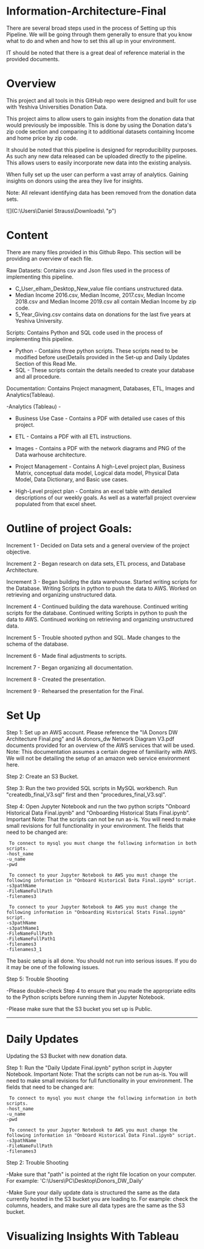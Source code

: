 # Information-Architecture-Final

There are several broad steps used in the process of Setting up this Pipeline. We will be going through them generally to ensure that you know what to do and when and how to set this all up in your environment.

IT should be noted that there is a great deal of reference material in the provided documents.

# Overview

This project and all tools in this GitHub repo were designed and built for use with Yeshiva Universities Donation Data. 

This project aims to allow users to gain insights from the donation data that would previously be impossible. This is done by using the Donation data's zip code section and comparing it to additional datasets containing Income and home price by zip code.

It should be noted that this pipeline is designed for reproducibility purposes. As such any new data released can be uploaded directly to the pipeline.  This allows users to easily incorporate new data into the existing analysis.

When fully set up the user can perform a vast array of analytics. Gaining insights on donors using the area they live for insights.

Note: All relevant identifying data has been removed from the donation data sets.

![](C:\Users\Daniel Strauss\Downloads\ "p")


# Content 

There are many files provided in this Github Repo. This section will be providing an overview of each file.

Raw Datasets: Contains csv and Json files used in the process of implementing this pipeline. 

- C_User_elham_Desktop_New_value file contians unstructured data.
- Median Income 2016.csv, Median Income, 2017.csv, Median Income 2018.csv and Median Income 2019.csv all contain Median Income by zip code.
- 5_Year_Giving.csv contains data on donations for the last five years at Yeshiva University.

Scripts: Contains Python and SQL code used in the process of implementing this pipeline. 

- Python - Contains three python scripts. These scripts need to be modified before use(Details provided in the Set-up and Daily Updates Section of this Read Me.
- SQL - These scripts contain the details needed to create your database and all procedure.

Documentation: Contains Project managment, Databases, ETL, Images and Analytics(Tableau).  

-Analytics (Tableau) - 

- Business Use Case - Contains a PDF with detailed use cases of this project.

- ETL - Contains a PDF with all ETL instructions.

- Images - Contains a PDF with the network diagrams and PNG of the Data warhouse architecture.

- Project Management - Contains A high-Level project plan, Business Matrix, conceptual data model, Logical data model, Physical Data Model, Data Dictionary, and Basic use cases. 

- High-Level project plan - Contains an excel table with detailed descriptions of our weekly goals. As well as a waterfall project overview populated from that excel sheet.

# Outline of project Goals: 

Increment 1 - Decided on Data sets and a general overview of the project objective.

Increment 2 - Began research on data sets, ETL process, and Database Architecture.

Increment 3 - Began building the data warehouse. Started writing scripts for the Database. Writing Scripts in python to push the data to AWS. Worked on retrieving and organizing unstructured data.

Increment 4 - Continued building the data warehouse. Continued writing scripts for the database. Continued writing Scripts in python to push the data to AWS. Continued working on retrieving and organizing unstructured data.

Increment 5 - Trouble shooted python and SQL. Made changes to the schema of the database. 

Increment 6 - Made final adjustments to scripts.

Increment 7 - Began organizing all documentation.

Increment 8 - Created the presentation.

Increment 9 - Rehearsed the presentation for the Final.


# Set Up

Step 1: Set up an AWS account. Please reference the "IA Donors DW Architecture Final.png" and IA donors_dw Network Diagram V3.pdf documents provided for an    overview of the AWS services that will be used. Note: This documentation assumes a certain degree of familiarity with AWS. We will not be detailing the setup of an amazon web service environment here.

Step 2: Create an S3 Bucket. 

Step 3: Run the two provided SQL scripts in MySQL workbench. Run "createdb_final_V3.sql" first and then "procedures_final_V3.sql".

Step 4: Open Jupyter Notebook and run the two python scripts "Onboard Historical Data Final.ipynb" and "Onboarding Historical Stats Final.ipynb". Important Note: That the scripts can not be run as-is. You will need to make small revisions for full functionality in your environment. The fields that need to be changed are:
        
     To connect to mysql you must change the following information in both scripts. 
    -host_name 
    -u_name
    -pwd
        
     To connect to your Jupyter Notebook to AWS you must change the following information in "Onboard Historical Data Final.ipynb" script. 
    -s3pathName 
    -FileNameFullPath
    -filenames3
        
     To connect to your Jupyter Notebook to AWS you must change the following information in "Onboarding Historical Stats Final.ipynb" script. 
    -s3pathName 
    -s3pathName1
    -FileNameFullPath
    -FileNameFullPath1
    -filenames3 
    -filenames3_1
        
The basic setup is all done. You should not run into serious issues. If you do it may be one of the following issues.

Step 5: Trouble Shooting 

-Please double-check Step 4 to ensure that you made the appropriate edits to the Python scripts before running them in Jupyter Notebook. 

-Please make sure that the S3 bucket you set up is Public.

---


# Daily Updates 

Updating the S3 Bucket with new donation data.

Step 1: Run the "Daily Update Final.ipynb" python script in Jupyter Notebook. Important Note: That the scripts can not be run as-is. You will need to make small revisions for full functionality in your environment. The fields that need to be changed are:
        
     To connect to mysql you must change the following information in both scripts. 
    -host_name 
    -u_name
    -pwd
        
     To connect to your Jupyter Notebook to AWS you must change the following information in "Onboard Historical Data Final.ipynb" script. 
    -s3pathName 
    -FileNameFullPath
    -filenames3
        

Step 2: Trouble Shooting 

-Make sure that "path" is pointed at the right file location on your computer. For example: 'C:\Users\PC\Desktop\Donors_DW_Daily'

-Make Sure your daily update data is structured the same as the data currently hosted in the S3 bucket you are loading to. For example: check the columns, headers, and make sure all data types are the same as the S3 bucket.


# Visualizing Insights With Tableau
        
